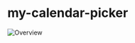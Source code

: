 # my-calendar-picker

![Overview](https://github.com/nisha131199/swipe-feature/blob/master/images/my-calendar-view.gif)